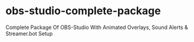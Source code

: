 # obs-studio-complete-package
Complete Package Of OBS-Studio With Animated Overlays, Sound Alerts &amp; Streamer.bot Setup
